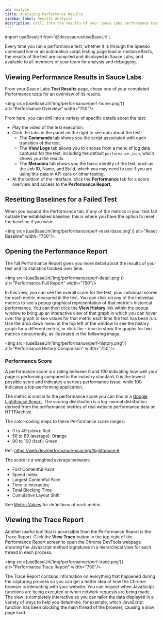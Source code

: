 ```yaml
---
id: analyze
title: Analyzing Performance Results
sidebar_label: Results Analysis
description: Drill into the results of your Sauce Labs performance testing to isolate and identify sources of performance degradation.
---
```

import useBaseUrl from '@docusaurus/useBaseUrl';

Every time you run a performance test, whether it is through the Speedo command line or an automation script testing page load or motion effects, the results of the test are compiled and displayed in Sauce Labs, and available to all members of your team for analysis and debugging.

## Viewing Performance Results in Sauce Labs

From your Sauce Labs **Test Results** page, chose one of your completed Performance tests for an overview of its results.

<img src={useBaseUrl('img/performance/perf-home.png')} alt="Performance Overview" width="750"/>

From here, you can drill into a variety of specific details about the test:

* Play the video of the test execution.
* Click the tabs in the panel on the right to see data about the test:
    * The **Commands** tab shows you the script associated with each transition of the test.
    * The **View Logs** tab allows you to choose from a menu of log data captured for the test, including the default `performance.json`, which shows you the results.
    * The **Metadata** tab shows you the basic identity of the test, such as the Job ID, Name, and Build, which you may need to use if you are using this data in API calls or other testing.
* At the bottom  of the interface, click the **Performance** tab for a score overview and access to the **Performance Report**.

## Resetting Baselines for a Failed Test

When you expand the Performance tab, if any of the metrics in your test fall  outside the  established baseline, this is where you have the option to reset the baseline if you wish.

<img src={useBaseUrl('img/performance/perf-reset-base.png')}  alt="Reset  Baseline"  width="750"/>

## Opening the Performance Report

The full Performance Report gives you more detail about the results of your test and its statistics tracked over time.

<img src={useBaseUrl('img/performance/perf-detail.png')} alt="Performance Full Report" width="750"/>

In this view, you can see the overall score for the test, plus individual scores for each metric measured in the test. You  can click on any of the individual metrics to see a popup graphical representation of that metric's historical performance. You can then click the **View History**  link within the popup window to bring up an interactive view of that graph in which you can hover over the graph to see values for that metric each time the test has been run. Use the drop down menu at the top left of the window to see the history graph for a different metric, or click the `+` icon to show the graphs for two metrics concurrently, as illustrated in the following image.

<img src={useBaseUrl('img/performance/perf-history.png')} alt="Performance History Comparison" width="750"/>

### Performance Score

A performance score is a rating between 0 and 100 indicating how well your page is performing compared to the industry standard. 0 is the lowest possible score and indicates a serious performance issue, while 100 indicates a top-performing application.

The metric is similar to the performance score you can find in a [Google Lighthouse Report](https://developers.google.com/web/tools/lighthouse). The scoring distribution is a log-normal distribution derived from the performance metrics of real website performance data on HTTPArchive.

The color-coding maps to these Performance score ranges:

* 0 to 49 (slow): Red
* 50 to 89 (average): Orange
* 90 to 100 (fast): Green

Ref: https://web.dev/performance-scoring/#lighthouse-6

The score is a weighted average between:

* First Contentful Paint
* Speed Index
* Largest Contentful Paint
* Time to Interactive
* Total Blocking Time
* Cumulative Layout Shift

See [Metric Values](/performance/one-page.md#metric-values) for definitions of each metric.

## Viewing the Trace Report

Another useful tool that is accessible from the Performance Report is the Trace Report. Click the **View Trace** button in the top right of the Performance Report screen to open the Chrome DevTools webpage showing the Javascript method signatures in a hierarchical view for each thread in each process.

<img src={useBaseUrl('img/performance/perf-trace.png')} alt="Performance Trace Report" width="750"/>

The Trace Report contains information on everything that happened during the capturing process so you can get a better idea of how the Chrome browser is interacting with your website. You can inspect when JavaScript functions are being executed or when network requests are being made. The view is completely interactive so you can tailor the data displayed in a variety of ways to help you determine, for example, which JavaScript function has been blocking the main thread of the browser, causing a slow page load.
